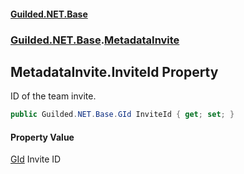 #### [Guilded.NET.Base](Guilded_NET_Base.md 'Guilded.NET.Base')
### [Guilded.NET.Base](Guilded_NET_Base.md#Guilded_NET_Base 'Guilded.NET.Base').[MetadataInvite](MetadataInvite.md 'Guilded.NET.Base.MetadataInvite')
## MetadataInvite.InviteId Property
ID of the team invite.  
```csharp
public Guilded.NET.Base.GId InviteId { get; set; }
```
#### Property Value
[GId](GId.md 'Guilded.NET.Base.GId')
Invite ID
